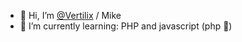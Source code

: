 - 👋 Hi, I’m [@Vertilix](https://github.com/Vertilix) / Mike
- 🌱 I’m currently learning: PHP and javascript (php 🤮)

<!---
Vertilix/Vertilix is a ✨ special ✨ repository because its `README.md` (this file) appears on your GitHub profile.
You can click the Preview link to take a look at your changes.
--->
